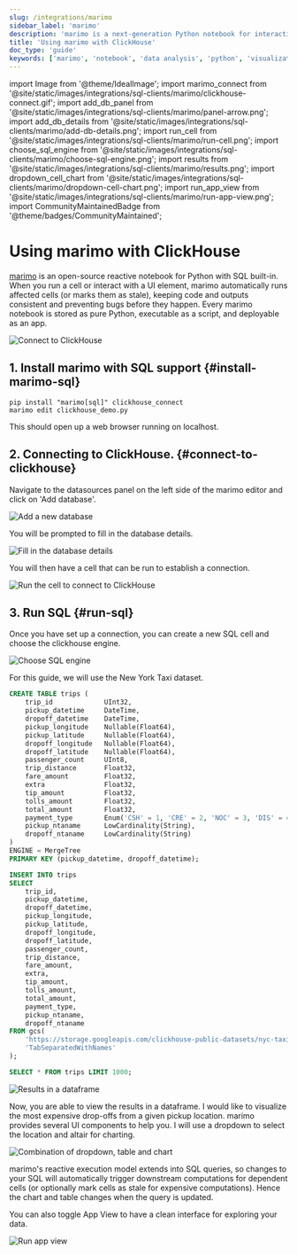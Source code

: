 ```yaml
---
slug: /integrations/marimo
sidebar_label: 'marimo'
description: 'marimo is a next-generation Python notebook for interacting with data'
title: 'Using marimo with ClickHouse'
doc_type: 'guide'
keywords: ['marimo', 'notebook', 'data analysis', 'python', 'visualization']
---
```


import Image from '@theme/IdealImage';
import marimo_connect from '@site/static/images/integrations/sql-clients/marimo/clickhouse-connect.gif';
import add_db_panel from '@site/static/images/integrations/sql-clients/marimo/panel-arrow.png';
import add_db_details from '@site/static/images/integrations/sql-clients/marimo/add-db-details.png';
import run_cell from '@site/static/images/integrations/sql-clients/marimo/run-cell.png';
import choose_sql_engine from '@site/static/images/integrations/sql-clients/marimo/choose-sql-engine.png';
import results from '@site/static/images/integrations/sql-clients/marimo/results.png';
import dropdown_cell_chart from '@site/static/images/integrations/sql-clients/marimo/dropdown-cell-chart.png';
import run_app_view from '@site/static/images/integrations/sql-clients/marimo/run-app-view.png';
import CommunityMaintainedBadge from '@theme/badges/CommunityMaintained';

# Using marimo with ClickHouse

<CommunityMaintainedBadge/>

[marimo](https://marimo.io/) is an open-source reactive notebook for Python with SQL built-in. When you run a cell or interact with a UI element, marimo automatically runs affected cells (or marks them as stale), keeping code and outputs consistent and preventing bugs before they happen. Every marimo notebook is stored as pure Python, executable as a script, and deployable as an app.

<Image img={marimo_connect} size="md" border alt="Connect to ClickHouse" />

## 1. Install marimo with SQL support {#install-marimo-sql}

```shell
pip install "marimo[sql]" clickhouse_connect
marimo edit clickhouse_demo.py
```
This should open up a web browser running on localhost.

## 2. Connecting to ClickHouse. {#connect-to-clickhouse}

Navigate to the datasources panel on the left side of the marimo editor and click on 'Add database'.

<Image img={add_db_panel} size="sm" border alt="Add a new database" />

You will be prompted to fill in the database details.

<Image img={add_db_details} size="md" border alt="Fill in the database details" />

You will then have a cell that can be run to establish a connection.

<Image img={run_cell} size="md" border alt="Run the cell to connect to ClickHouse" />

## 3. Run SQL {#run-sql}

Once you have set up a connection, you can create a new SQL cell and choose the clickhouse engine. 

<Image img={choose_sql_engine} size="md" border alt="Choose SQL engine" />

For this guide, we will use the New York Taxi dataset.

```sql
CREATE TABLE trips (
    trip_id             UInt32,
    pickup_datetime     DateTime,
    dropoff_datetime    DateTime,
    pickup_longitude    Nullable(Float64),
    pickup_latitude     Nullable(Float64),
    dropoff_longitude   Nullable(Float64),
    dropoff_latitude    Nullable(Float64),
    passenger_count     UInt8,
    trip_distance       Float32,
    fare_amount         Float32,
    extra               Float32,
    tip_amount          Float32,
    tolls_amount        Float32,
    total_amount        Float32,
    payment_type        Enum('CSH' = 1, 'CRE' = 2, 'NOC' = 3, 'DIS' = 4, 'UNK' = 5),
    pickup_ntaname      LowCardinality(String),
    dropoff_ntaname     LowCardinality(String)
)
ENGINE = MergeTree
PRIMARY KEY (pickup_datetime, dropoff_datetime);
```

```sql
INSERT INTO trips
SELECT
    trip_id,
    pickup_datetime,
    dropoff_datetime,
    pickup_longitude,
    pickup_latitude,
    dropoff_longitude,
    dropoff_latitude,
    passenger_count,
    trip_distance,
    fare_amount,
    extra,
    tip_amount,
    tolls_amount,
    total_amount,
    payment_type,
    pickup_ntaname,
    dropoff_ntaname
FROM gcs(
    'https://storage.googleapis.com/clickhouse-public-datasets/nyc-taxi/trips_0.gz',
    'TabSeparatedWithNames'
);
```

```sql
SELECT * FROM trips LIMIT 1000;
```

<Image img={results} size="lg" border alt="Results in a dataframe" />

Now, you are able to view the results in a dataframe. I would like to visualize the most expensive drop-offs from a given pickup location. marimo provides several UI components to help you. I will use a dropdown to select the location and altair for charting.

<Image img={dropdown_cell_chart} size="lg" border alt="Combination of dropdown, table and chart" />

marimo's reactive execution model extends into SQL queries, so changes to your SQL will automatically trigger downstream computations for dependent cells (or optionally mark cells as stale for expensive computations). Hence the chart and table changes when the query is updated.

You can also toggle App View to have a clean interface for exploring your data.

<Image img={run_app_view} size="md" border alt="Run app view" />

